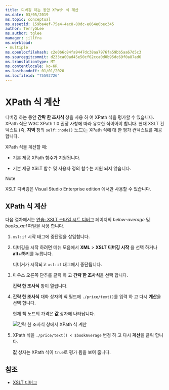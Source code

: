 ```yaml
---
title: 디버깅 하는 동안 XPath 식 계산
ms.date: 03/05/2019
ms.topic: conceptual
ms.assetid: 159ba4ef-75e4-4ac8-80dc-e064e0bec345
author: TerryGLee
ms.author: tglee
manager: jillfra
ms.workload:
- multiple
ms.openlocfilehash: c2e0b6c84fa9447dc38aa7976fa59bb5aa67d5c3
ms.sourcegitcommit: d233ca00ad45e50cf62cca0d0b95dc69f0a87ad6
ms.translationtype: MT
ms.contentlocale: ko-KR
ms.lasthandoff: 01/01/2020
ms.locfileid: "75592726"
---
```

# <a name="evaluate-xpath-expressions"></a>XPath 식 계산

디버깅 하는 동안 **간략 한 조사식** 창을 사용 하 여 XPath 식을 평가할 수 있습니다. XPath 식은 W3C XPath 1.0 권장 사항에 따라 유효한 식이어야 합니다. 현재 XSLT 컨텍스트 (즉, **지역** 창의 `self::node()` 노드)는 XPath 식에 대 한 평가 컨텍스트를 제공 합니다.

XPath 식을 계산할 때:

- 기본 제공 XPath 함수가 지원됩니다.

- 기본 제공 XSLT 함수 및 사용자 정의 함수는 지원 되지 않습니다.

> [!NOTE]
> XSLT 디버깅은 Visual Studio Enterprise edition 에서만 사용할 수 있습니다.

## <a name="evaluate-an-xpath-expression"></a>XPath 식 계산

다음 절차에서는 [연습: XSLT 스타일 시트 디버그](../xml-tools/walkthrough-debug-an-xslt-style-sheet.md#sample-files) 페이지의 *below-average* 및 *books.xml* 파일을 사용 합니다.

1. `xsl:if` 시작 태그에 중단점을 삽입합니다.

2. 디버깅을 시작 하려면 메뉴 모음에서 **XML** > **XSLT 디버깅 시작** 을 선택 하거나 **alt**+**f5**키를 누릅니다.

   디버거가 시작되고 `xsl:if` 태그에서 중단됩니다.

3. 마우스 오른쪽 단추를 클릭 하 고 **간략 한 조사식**을 선택 합니다.

   **간략 한 조사식** 창이 열립니다.

4. **간략 한 조사식** 대화 상자의 **식** 필드에 `./price/text()`를 입력 하 고 다시 **계산**을 선택 합니다.

   현재 책 노드의 가격은 **값** 상자에 나타납니다.

   ![간략 한 조사식 창에서 XPath 식 계산](media/quickwatch-price.png)

5. XPath 식을 `./price/text() < $bookAverage` 변경 하 고 다시 **계산**을 클릭 합니다.

   **값** 상자는 XPath 식이 `true`로 평가 됨을 보여 줍니다.

## <a name="see-also"></a>참조

- [XSLT 디버그](../xml-tools/debugging-xslt.md)
